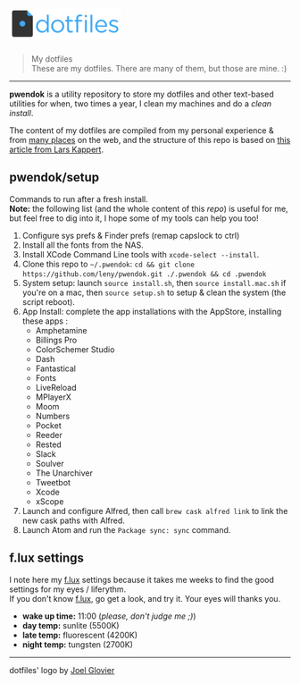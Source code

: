 # <img src="dotfiles-logo.png" alt="dotfiles logo" width="200">

> My dotfiles  
> These are my dotfiles. There are many of them, but those are mine. :)

* * *

**pwendok** is a utility repository to store my dotfiles and other text-based utilities for when, two times a year, I clean my machines and do a *clean install*.

The content of my dotfiles are compiled from my personal experience & from [many places](https://github.com/webpro/awesome-dotfiles) on the web, and the structure of this repo is based on [this article from Lars Kappert](https://medium.com/@webprolific/getting-started-with-dotfiles-43c3602fd789).

## pwendok/setup

Commands to run after a fresh install.  
**Note:** the following list (and the whole content of this *repo*) is useful for me, but feel free to dig into it, I hope some of my tools can help you too!

1. Configure sys prefs & Finder prefs (remap capslock to ctrl)
2. Install all the fonts from the NAS.
3. Install XCode Command Line tools with `xcode-select --install`.
4. Clone this repo to `~/.pwendok`: `cd && git clone https://github.com/leny/pwendok.git ./.pwendok && cd .pwendok`
5. System setup: launch `source install.sh`, then `source install.mac.sh` if you're on a mac, then `source setup.sh` to setup & clean the system (the script reboot).
6. App Install: complete the app installations with the AppStore, installing these apps :
    * Amphetamine
    * Billings Pro
    * ColorSchemer Studio
    * Dash
    * Fantastical
    * Fonts
    * LiveReload
    * MPlayerX
    * Moom
    * Numbers
    * Pocket
    * Reeder
    * Rested
    * Slack
    * Soulver
    * The Unarchiver
    * Tweetbot
    * Xcode
    * xScope
7. Launch and configure Alfred, then call `brew cask alfred link` to link the new cask paths with Alfred.
8. Launch Atom and run the `Package sync: sync` command.

## f.lux settings

I note here my [f.lux](https://justgetflux.com) settings because it takes me weeks to find the good settings for my eyes / liferythm.  
If you don't know [f.lux](https://justgetflux.com), go get a look, and try it. Your eyes will thanks you.

* **wake up time:** 11:00 (*please, don't judge me ;)*)
* **day temp:** sunlite (5500K)
* **late temp:** fluorescent (4200K)
* **night temp:** tungsten (2700K)

* * *

dotfiles' logo by [Joel Glovier](https://github.com/jglovier/dotfiles-logo)
